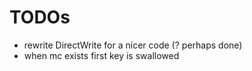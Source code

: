 # TODOs

- rewrite DirectWrite for a nicer code (? perhaps done)
- when mc exists first key is swallowed